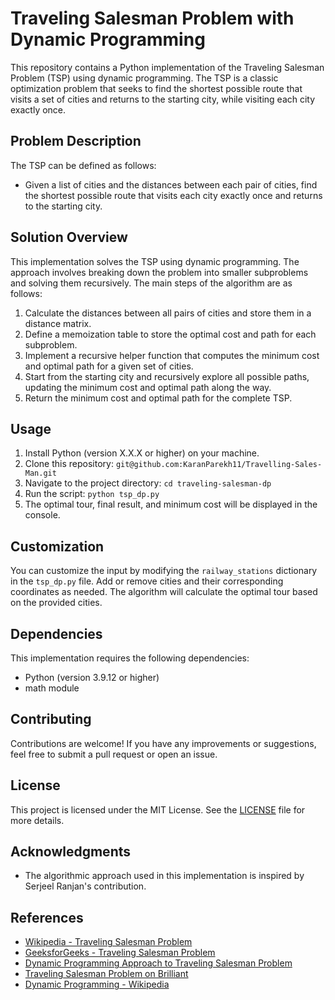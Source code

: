 # Traveling Salesman Problem with Dynamic Programming

This repository contains a Python implementation of the Traveling Salesman Problem (TSP) using dynamic programming. The TSP is a classic optimization problem that seeks to find the shortest possible route that visits a set of cities and returns to the starting city, while visiting each city exactly once.

## Problem Description

The TSP can be defined as follows:

- Given a list of cities and the distances between each pair of cities, find the shortest possible route that visits each city exactly once and returns to the starting city.

## Solution Overview

This implementation solves the TSP using dynamic programming. The approach involves breaking down the problem into smaller subproblems and solving them recursively. The main steps of the algorithm are as follows:

1. Calculate the distances between all pairs of cities and store them in a distance matrix.
2. Define a memoization table to store the optimal cost and path for each subproblem.
3. Implement a recursive helper function that computes the minimum cost and optimal path for a given set of cities.
4. Start from the starting city and recursively explore all possible paths, updating the minimum cost and optimal path along the way.
5. Return the minimum cost and optimal path for the complete TSP.

## Usage

1. Install Python (version X.X.X or higher) on your machine.
2. Clone this repository: `git@github.com:KaranParekh11/Travelling-Sales-Man.git`
3. Navigate to the project directory: `cd traveling-salesman-dp`
4. Run the script: `python tsp_dp.py`
5. The optimal tour, final result, and minimum cost will be displayed in the console.

## Customization

You can customize the input by modifying the `railway_stations` dictionary in the `tsp_dp.py` file. Add or remove cities and their corresponding coordinates as needed. The algorithm will calculate the optimal tour based on the provided cities.

## Dependencies

This implementation requires the following dependencies:

- Python (version 3.9.12 or higher)
- math module

## Contributing

Contributions are welcome! If you have any improvements or suggestions, feel free to submit a pull request or open an issue.

## License

This project is licensed under the MIT License. See the [LICENSE](LICENSE) file for more details.

## Acknowledgments

- The algorithmic approach used in this implementation is inspired by Serjeel Ranjan's contribution.

## References

- [Wikipedia - Traveling Salesman Problem](https://en.wikipedia.org/wiki/Travelling_salesman_problem)
- [GeeksforGeeks - Traveling Salesman Problem](https://www.geeksforgeeks.org/traveling-salesman-problem-tsp-implementation/)
- [Dynamic Programming Approach to Traveling Salesman Problem](https://www.techiedelight.com/travelling-salesman-problem-using-branch-and-bound/)
- [Traveling Salesman Problem on Brilliant](https://brilliant.org/wiki/traveling-salesman-problem/)
- [Dynamic Programming - Wikipedia](https://en.wikipedia.org/wiki/Dynamic_programming)
